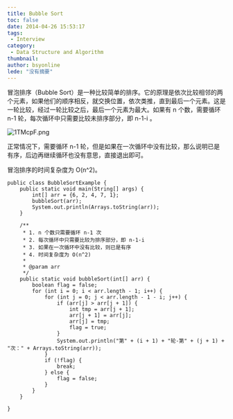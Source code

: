 ```yaml
---
title: Bubble Sort
toc: false
date: 2014-04-26 15:53:17
tags:
 - Interview
category: 
 - Data Structure and Algorithm
thumbnail: 
author: bsyonline
lede: "没有摘要"
---
```



冒泡排序（Bubble Sort）是一种比较简单的排序。它的原理是依次比较相邻的两个元素，如果他们的顺序相反，就交换位置，依次类推，直到最后一个元素。这是一轮比较，经过一轮比较之后，最后一个元素为最大。如果有 n 个数，需要循环 n-1 轮，每次循环中只需要比较未排序部分，即 n-1-i 。

<img src="https://s2.ax1x.com/2020/02/11/1TMcpF.png" alt="1TMcpF.png" border="0" />

正常情况下，需要循环 n-1 轮，但是如果在一次循环中没有比较，那么说明已是有序，后边再继续循环也没有意思，直接退出即可。

冒泡排序的时间复杂度为 O(n^2)。

```
public class BubbleSortExample {
    public static void main(String[] args) {
        int[] arr = {6, 2, 4, 7, 1};
        bubbleSort(arr);
        System.out.println(Arrays.toString(arr));
    }

    /**
     * 1. n 个数只需要循环 n-1 次
     * 2. 每次循环中只需要比较为排序部分，即 n-1-i
     * 3. 如果在一次循环中没有比较，则已是有序
     * 4. 时间复杂度为 O(n^2)
     *
     * @param arr
     */
    public static void bubbleSort(int[] arr) {
        boolean flag = false;
        for (int i = 0; i < arr.length - 1; i++) {
            for (int j = 0; j < arr.length - 1 - i; j++) {
                if (arr[j] > arr[j + 1]) {
                    int tmp = arr[j + 1];
                    arr[j + 1] = arr[j];
                    arr[j] = tmp;
                    flag = true;
                }
                System.out.println("第" + (i + 1) + "轮-第" + (j + 1) + "次：" + Arrays.toString(arr));
            }
            if (!flag) {
                break;
            } else {
                flag = false;
            }
        }
    }

}

```